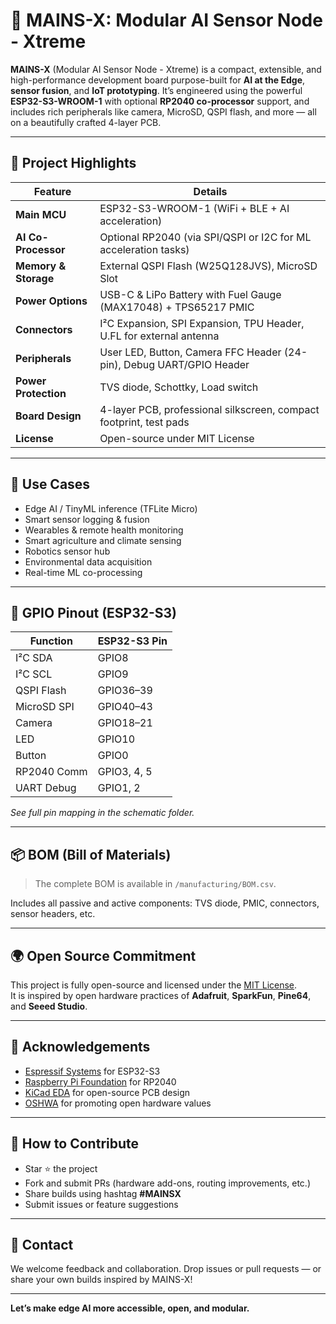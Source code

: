 # 🚀 MAINS-X: Modular AI Sensor Node - Xtreme

**MAINS-X** (Modular AI Sensor Node - Xtreme) is a compact, extensible, and high-performance development board purpose-built for **AI at the Edge**, **sensor fusion**, and **IoT prototyping**. It’s engineered using the powerful **ESP32-S3-WROOM-1** with optional **RP2040 co-processor** support, and includes rich peripherals like camera, MicroSD, QSPI flash, and more — all on a beautifully crafted 4-layer PCB.

---

## 🔩 Project Highlights

| Feature                      | Details                                                                 |
|-----------------------------|-------------------------------------------------------------------------|
| **Main MCU**                | ESP32-S3-WROOM-1 (WiFi + BLE + AI acceleration)                         |
| **AI Co-Processor**         | Optional RP2040 (via SPI/QSPI or I2C for ML acceleration tasks)         |
| **Memory & Storage**        | External QSPI Flash (W25Q128JVS), MicroSD Slot                          |
| **Power Options**           | USB-C & LiPo Battery with Fuel Gauge (MAX17048) + TPS65217 PMIC         |
| **Connectors**              | I²C Expansion, SPI Expansion, TPU Header, U.FL for external antenna     |
| **Peripherals**             | User LED, Button, Camera FFC Header (24-pin), Debug UART/GPIO Header   |
| **Power Protection**        | TVS diode, Schottky, Load switch                                        |
| **Board Design**            | 4-layer PCB, professional silkscreen, compact footprint, test pads      |
| **License**                 | Open-source under MIT License                                           |

---

## 🧠 Use Cases

- Edge AI / TinyML inference (TFLite Micro)
- Smart sensor logging & fusion
- Wearables & remote health monitoring
- Smart agriculture and climate sensing
- Robotics sensor hub
- Environmental data acquisition
- Real-time ML co-processing

---

## 📌 GPIO Pinout (ESP32-S3)

| Function       | ESP32-S3 Pin |
|----------------|--------------|
| I²C SDA        | GPIO8        |
| I²C SCL        | GPIO9        |
| QSPI Flash     | GPIO36–39    |
| MicroSD SPI    | GPIO40–43    |
| Camera         | GPIO18–21    |
| LED            | GPIO10       |
| Button         | GPIO0        |
| RP2040 Comm    | GPIO3, 4, 5   |
| UART Debug     | GPIO1, 2     |

_See full pin mapping in the schematic folder._

---

## 📦 BOM (Bill of Materials)

> The complete BOM is available in `/manufacturing/BOM.csv`.

Includes all passive and active components: TVS diode, PMIC, connectors, sensor headers, etc.

---

## 🌍 Open Source Commitment

This project is fully open-source and licensed under the [MIT License](./LICENSE).  
It is inspired by open hardware practices of **Adafruit**, **SparkFun**, **Pine64**, and **Seeed Studio**.

---

## 💬 Acknowledgements

- [Espressif Systems](https://espressif.com) for ESP32-S3
- [Raspberry Pi Foundation](https://raspberrypi.com) for RP2040
- [KiCad EDA](https://kicad.org) for open-source PCB design
- [OSHWA](https://oshwa.org) for promoting open hardware values

---

## 🚀 How to Contribute

- Star ⭐ the project
- Fork and submit PRs (hardware add-ons, routing improvements, etc.)
- Share builds using hashtag **#MAINSX**
- Submit issues or feature suggestions

---

## 📮 Contact

We welcome feedback and collaboration. Drop issues or pull requests — or share your own builds inspired by MAINS-X!

---

**Let’s make edge AI more accessible, open, and modular.**


